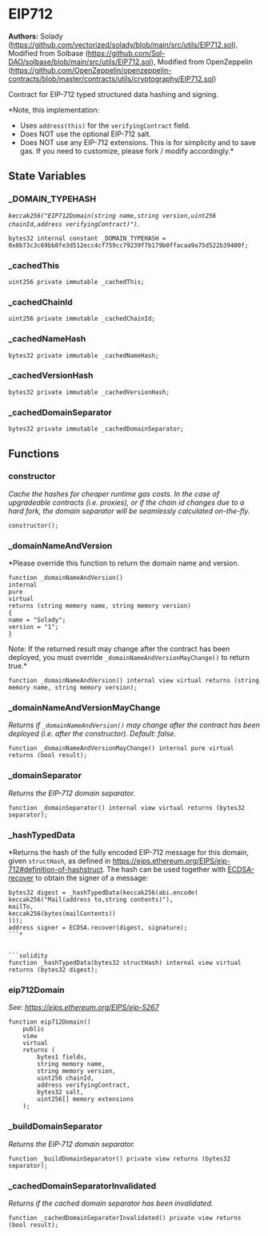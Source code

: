 # EIP712
**Authors:**
Solady (https://github.com/vectorized/solady/blob/main/src/utils/EIP712.sol), Modified from Solbase (https://github.com/Sol-DAO/solbase/blob/main/src/utils/EIP712.sol), Modified from OpenZeppelin (https://github.com/OpenZeppelin/openzeppelin-contracts/blob/master/contracts/utils/cryptography/EIP712.sol)

Contract for EIP-712 typed structured data hashing and signing.

*Note, this implementation:
- Uses `address(this)` for the `verifyingContract` field.
- Does NOT use the optional EIP-712 salt.
- Does NOT use any EIP-712 extensions.
This is for simplicity and to save gas.
If you need to customize, please fork / modify accordingly.*


## State Variables
### _DOMAIN_TYPEHASH
*`keccak256("EIP712Domain(string name,string version,uint256 chainId,address verifyingContract)")`.*


```solidity
bytes32 internal constant _DOMAIN_TYPEHASH = 0x8b73c3c69bb8fe3d512ecc4cf759cc79239f7b179b0ffacaa9a75d522b39400f;
```


### _cachedThis

```solidity
uint256 private immutable _cachedThis;
```


### _cachedChainId

```solidity
uint256 private immutable _cachedChainId;
```


### _cachedNameHash

```solidity
bytes32 private immutable _cachedNameHash;
```


### _cachedVersionHash

```solidity
bytes32 private immutable _cachedVersionHash;
```


### _cachedDomainSeparator

```solidity
bytes32 private immutable _cachedDomainSeparator;
```


## Functions
### constructor

*Cache the hashes for cheaper runtime gas costs.
In the case of upgradeable contracts (i.e. proxies),
or if the chain id changes due to a hard fork,
the domain separator will be seamlessly calculated on-the-fly.*


```solidity
constructor();
```

### _domainNameAndVersion

*Please override this function to return the domain name and version.
```
function _domainNameAndVersion()
internal
pure
virtual
returns (string memory name, string memory version)
{
name = "Solady";
version = "1";
}
```
Note: If the returned result may change after the contract has been deployed,
you must override `_domainNameAndVersionMayChange()` to return true.*


```solidity
function _domainNameAndVersion() internal view virtual returns (string memory name, string memory version);
```

### _domainNameAndVersionMayChange

*Returns if `_domainNameAndVersion()` may change
after the contract has been deployed (i.e. after the constructor).
Default: false.*


```solidity
function _domainNameAndVersionMayChange() internal pure virtual returns (bool result);
```

### _domainSeparator

*Returns the EIP-712 domain separator.*


```solidity
function _domainSeparator() internal view virtual returns (bytes32 separator);
```

### _hashTypedData

*Returns the hash of the fully encoded EIP-712 message for this domain,
given `structHash`, as defined in
https://eips.ethereum.org/EIPS/eip-712#definition-of-hashstruct.
The hash can be used together with [ECDSA-recover](/lib/openzeppelin-contracts/contracts/utils/cryptography/ECDSA.sol/library.ECDSA.md#recover) to obtain the signer of a message:
```
bytes32 digest = _hashTypedData(keccak256(abi.encode(
keccak256("Mail(address to,string contents)"),
mailTo,
keccak256(bytes(mailContents))
)));
address signer = ECDSA.recover(digest, signature);
```*


```solidity
function _hashTypedData(bytes32 structHash) internal view virtual returns (bytes32 digest);
```

### eip712Domain

*See: https://eips.ethereum.org/EIPS/eip-5267*


```solidity
function eip712Domain()
    public
    view
    virtual
    returns (
        bytes1 fields,
        string memory name,
        string memory version,
        uint256 chainId,
        address verifyingContract,
        bytes32 salt,
        uint256[] memory extensions
    );
```

### _buildDomainSeparator

*Returns the EIP-712 domain separator.*


```solidity
function _buildDomainSeparator() private view returns (bytes32 separator);
```

### _cachedDomainSeparatorInvalidated

*Returns if the cached domain separator has been invalidated.*


```solidity
function _cachedDomainSeparatorInvalidated() private view returns (bool result);
```

